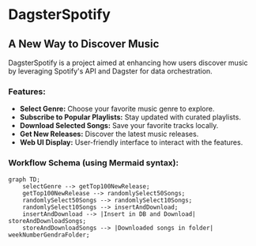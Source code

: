 # DagsterSpotify

## A New Way to Discover Music

DagsterSpotify is a project aimed at enhancing how users discover music by leveraging Spotify's API and Dagster for data orchestration.

### Features:

- **Select Genre:** Choose your favorite music genre to explore.
- **Subscribe to Popular Playlists:** Stay updated with curated playlists.
- **Download Selected Songs:** Save your favorite tracks locally.
- **Get New Releases:** Discover the latest music releases.
- **Web UI Display:** User-friendly interface to interact with the features.

### Workflow Schema (using Mermaid syntax):

```mermaid
graph TD;
    selectGenre --> getTop100NewRelease;
    getTop100NewRelease --> randomlySelect50Songs;
    randomlySelect50Songs --> randomlySelect10Songs;
    randomlySelect10Songs --> insertAndDownload;
    insertAndDownload --> |Insert in DB and Download| storeAndDownloadSongs;
    storeAndDownloadSongs --> |Downloaded songs in folder| weekNumberGendraFolder;
